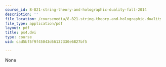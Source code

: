 ```yaml
---
course_id: 8-821-string-theory-and-holographic-duality-fall-2014
description: ''
file_location: /coursemedia/8-821-string-theory-and-holographic-duality-fall-2014/cad5bf5f9f45043d66132330e6827bf5_MIT8_821F14_pset4.pdf
file_type: application/pdf
layout: pdf
title: ps4.dvi
type: course
uid: cad5bf5f9f45043d66132330e6827bf5

---
```

None